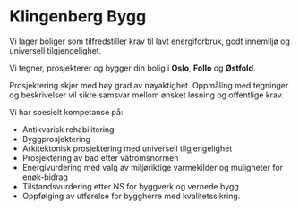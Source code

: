 # Klingenberg Bygg

Vi lager boliger som tilfredstiller krav til lavt energiforbruk, godt innemiljø og universell tilgjengelighet.

Vi tegner, prosjekterer og bygger din bolig i **Oslo**, **Follo** og **Østfold**.

Prosjektering skjer med høy grad av nøyaktighet. Oppmåling med tegninger og beskrivelser vil sikre samsvar mellom ønsket løsning og offentlige krav.

Vi har spesielt kompetanse på:
* Antikvarisk rehabilitering
* Byggprosjektering
* Arkitektonisk prosjektering med universell tilgjengelighet
* Prosjektering av bad etter våtromsnormen
* Energivurdering med valg av miljøriktige varmekilder og muligheter for enøk-bidrag
* Tilstandsvurdering etter NS for byggverk og vernede bygg.
* Oppfølging av utførelse for byggherre med kvalitetssikring.
